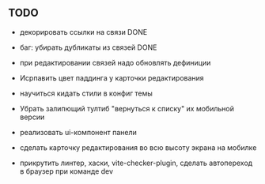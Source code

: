 ## TODO

- декорировать ссылки на связи DONE
- баг: убирать дубликаты из связей DONE

- при редактировании связей надо обновлять дефиниции
- Исрпавить цвет паддинга у карточки редактирования
- научиться кидать стили в конфиг темы
- Убрать залипющий тултиб "вернуться к списку" их мобильной версии
- реализовать ui-компонент панели

- сделать карточку редактирования во всю высоту экрана на мобилке

- прикрутить линтер, хаски, vite-checker-plugin, сделать автопереход в браузер при команде dev
